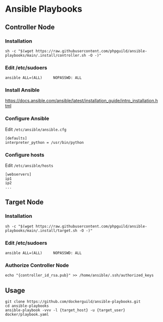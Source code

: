 # Ansible Playbooks

## Controller Node

### Installation

    sh -c "$(wget https://raw.githubusercontent.com/phpguild/ansible-playbooks/main/.install/controller.sh -O -)"

### Edit /etc/sudoers

    ansible ALL=(ALL)     NOPASSWD: ALL

### Install Ansible

https://docs.ansible.com/ansible/latest/installation_guide/intro_installation.html

### Configure Ansible

Edit `/etc/ansible/ansible.cfg`

    [defaults]
    interpreter_python = /usr/bin/python

### Configure hosts

Edit `/etc/ansible/hosts`

    [webservers]
    ip1
    ip2
    ...

## Target Node

### Installation

    sh -c "$(wget https://raw.githubusercontent.com/phpguild/ansible-playbooks/main/.install/target.sh -O -)"

### Edit /etc/sudoers

    ansible ALL=(ALL)     NOPASSWD: ALL

### Authorize Controller Node

    echo "{controller_id_rsa.pub}" >> /home/ansible/.ssh/authorized_keys

## Usage
    git clone https://github.com/dockerguild/ansible-playbooks.git
    cd ansible-playbooks
    ansible-playbook -vvv -l {target_host} -u {target_user} docker/playbook.yaml
